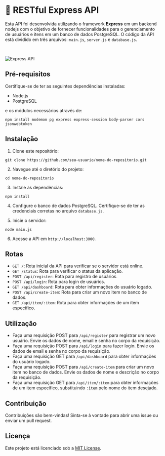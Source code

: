 # 🚀 RESTful Express API

Esta API foi desenvolvida utilizando o framework **Express** em um backend nodejs com o objetivo de fornecer funcionalidades para o gerenciamento de usuários e itens em um banco de dados PostgreSQL. O código da API está dividido em três arquivos: `main.js`, `server.js` e `database.js`.

<p>⠀⠀⠀</p>

![Express API](https://i.postimg.cc/BnwWK8G6/express-API.png)

## Pré-requisitos

Certifique-se de ter as seguintes dependências instaladas:

- Node.js
- PostgreSQL

e os módulos necessários através de:
```
npm install nodemon pg express express-session body-parser cors jsonwebtoken
```

## Instalação

1. Clone este repositório:

```shell
git clone https://github.com/seu-usuario/nome-do-repositorio.git
```

2. Navegue até o diretório do projeto:

```shell
cd nome-do-repositorio
```

3. Instale as dependências:

```shell
npm install
```

4. Configure o banco de dados PostgreSQL. Certifique-se de ter as credenciais corretas no arquivo `database.js`.

5. Inicie o servidor:

```shell
node main.js
```

6. Acesse a API em `http://localhost:3000`.

## Rotas

- `GET /`: Rota inicial da API para verificar se o servidor está online.
- `GET /status`: Rota para verificar o status da aplicação.
- `POST /api/register`: Rota para registro de usuários.
- `POST /api/login`: Rota para login de usuários.
- `GET /api/dashboard`: Rota para obter informações do usuário logado.
- `POST /api/create-item`: Rota para criar um novo item no banco de dados.
- `GET /api/item/:item`: Rota para obter informações de um item específico.

## Utilização

- Faça uma requisição POST para `/api/register` para registrar um novo usuário. Envie os dados de nome, email e senha no corpo da requisição.
- Faça uma requisição POST para `/api/login` para fazer login. Envie os dados de email e senha no corpo da requisição.
- Faça uma requisição GET para `/api/dashboard` para obter informações do usuário logado.
- Faça uma requisição POST para `/api/create-item` para criar um novo item no banco de dados. Envie os dados de nome e descrição no corpo da requisição.
- Faça uma requisição GET para `/api/item/:item` para obter informações de um item específico, substituindo `:item` pelo nome do item desejado.

## Contribuição

Contribuições são bem-vindas! Sinta-se à vontade para abrir uma issue ou enviar um pull request.

## Licença

Este projeto está licenciado sob a [MIT License](LICENSE).
